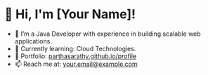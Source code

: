 # 👋 Hi, I'm [Your Name]!
- 🔭 I’m a Java Developer with experience in building scalable web applications.
- 🌱 Currently learning: Cloud Technologies.
- 💼 Portfolio: [parthasarathy.github.io/profile](https://partha9655.github.io/profile)
- 📫 Reach me at: your.email@example.com
